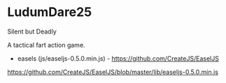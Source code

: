 LudumDare25
===========

Silent but Deadly

A tactical fart action game.

* easels (js/easeljs-0.5.0.min.js) - https://github.com/CreateJS/EaselJS

https://github.com/CreateJS/EaselJS/blob/master/lib/easeljs-0.5.0.min.js
